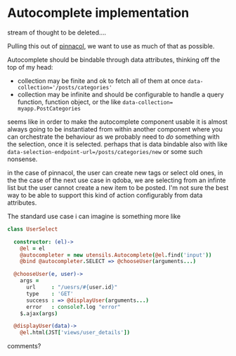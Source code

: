 # Autocomplete implementation

stream of thought to be deleted....

Pulling this out of [pinnacol](https://github.com/modeset/pinnacol-assurance-online/blob/master/app/assets/javascripts/manage/components/tags/taggable.coffee), we want to use as much of that as possible.

Autocomplete should be bindable through data attributes, thinking off
the top of my head:

  - collection may be finite and ok to fetch all of them at once `data-collection='/posts/categories'`
  - collection may be infinite and should be configurable to handle a query function, function object, or the like `data-collection= myapp.PostCategories`

seems like in order to make the autocomplete component usable it is almost always going to be instantiated from within another component where you can orchestrate the behaviour as we probably need to _do_ something with the selection, once it is selected. perhaps that is data bindable also with like `data-selection-endpoint-url=/posts/categories/new` or some such nonsense.  

in the case of pinnacol, the user can create new tags or select old ones, in the the case of the next use case in qdoba, we are selecting from an infinte list but the user cannot create a new item to be posted. I'm not sure the best way to be able to support this kind of action configurably from data attributes.

The standard use case i can imagine is something more like

```coffeescript
class UserSelect

  constructor: (el)->
    @el = el
    @autocompleter = new utensils.Autocomplete(@el.find('input'))
    @bind @autocompleter.SELECT => @chooseUser(arguments...)

  @chooseUser(e, user)->
    args =
      url     : "/uesrs/#{user.id}"
      type    : 'GET'
      success : => @displayUser(arguments...)
      error   : console?.log "error"
    $.ajax(args)

  @displayUser(data)->
    @el.html(JST['views/user_details'])

```

comments?
